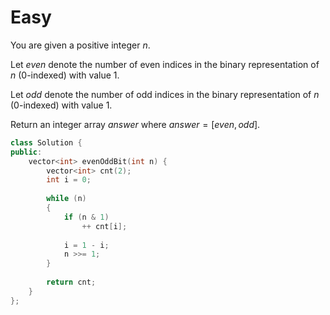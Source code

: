 # Easy

You are given a positive integer $n$.

Let $even$ denote the number of even indices in the binary representation of $n$ (0-indexed) with value 1.

Let $odd$ denote the number of odd indices in the binary representation of $n$ (0-indexed) with value 1.

Return an integer array $answer$ where $answer = [even, odd]$.

```cpp
class Solution {
public:
    vector<int> evenOddBit(int n) {
        vector<int> cnt(2);
        int i = 0;
        
        while (n)
        {
            if (n & 1)
                ++ cnt[i];
            
            i = 1 - i;
            n >>= 1;
        }
        
        return cnt;
    }
};
```
